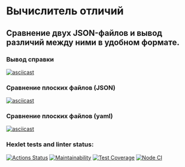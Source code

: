 # Вычислитель отличий

## Сравнение двух JSON-файлов и вывод различий между ними в удобном формате.

### Вывод справки
[![asciicast](https://asciinema.org/a/y6AIsatU8oqaPWVuYY6EHJAZR.svg)](https://asciinema.org/a/y6AIsatU8oqaPWVuYY6EHJAZR)

### Сравнение плоских файлов (JSON)
[![asciicast](https://asciinema.org/a/GRcI4YXhfSDP6EsQNuYJjYtIc.svg)](https://asciinema.org/a/GRcI4YXhfSDP6EsQNuYJjYtIc)

### Сравнение плоских файлов (yaml)
[![asciicast](https://asciinema.org/a/u3FcwSx519KNV4F1vPe1akPoW.svg)](https://asciinema.org/a/u3FcwSx519KNV4F1vPe1akPoW)


### Hexlet tests and linter status:
[![Actions Status](https://github.com/botti4elli/frontend-project-46/actions/workflows/hexlet-check.yml/badge.svg)](https://github.com/botti4elli/frontend-project-46/actions)
[![Maintainability](https://api.codeclimate.com/v1/badges/7136b878d38d4288292d/maintainability)](https://codeclimate.com/github/botti4elli/frontend-project-46/maintainability)
[![Test Coverage](https://api.codeclimate.com/v1/badges/7136b878d38d4288292d/test_coverage)](https://codeclimate.com/github/botti4elli/frontend-project-46/test_coverage)
[![Node CI](https://github.com/botti4elli/frontend-project-46/actions/workflows/nodejs.yml/badge.svg)](https://github.com/botti4elli/frontend-project-46/actions/workflows/nodejs.yml)
